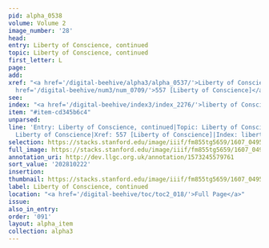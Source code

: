 ```yaml
---
pid: alpha_0538
volume: Volume 2
image_number: '28'
head:
entry: Liberty of Conscience, continued
topic: Liberty of Conscience, continued
first_letter: L
page:
add:
xref: "<a href='/digital-beehive/alpha3/alpha_0537/'>Liberty of Conscience</a>|<a
  href='/digital-beehive/num3/num_0709/'>557 [Liberty of Conscience]</a>"
see:
index: "<a href='/digital-beehive/index3/index_2276/'>liberty of Conscience</a>"
item: "#item-cd345b6c4"
unparsed:
line: 'Entry: Liberty of Conscience, continued|Topic: Liberty of Conscience, continued|Xref:
  Liberty of Conscience|Xref: 557 [Liberty of Conscience]|Index: liberty of Conscience|#item-cd345b6c4'
selection: https://stacks.stanford.edu/image/iiif/fm855tg5659/1607_0495/808,222,3000,474/full/0/default.jpg
full_image: https://stacks.stanford.edu/image/iiif/fm855tg5659/1607_0495/full/full/0/default.jpg
annotation_uri: http://dev.llgc.org.uk/annotation/1573245579761
sort_value: '202810222'
insertion:
thumbnail: https://stacks.stanford.edu/image/iiif/fm855tg5659/1607_0495/808,222,600,180/250,/0/default.jpg
label: Liberty of Conscience, continued
location: "<a href='/digital-beehive/toc/toc2_018/'>Full Page</a>"
issue:
also_in_entry:
order: '091'
layout: alpha_item
collection: alpha3
---
```

